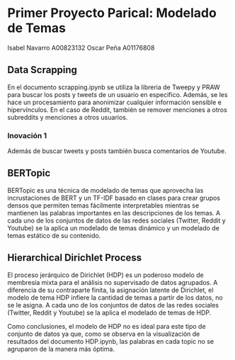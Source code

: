 # Primer Proyecto Parical: Modelado de Temas

Isabel Navarro  A00823132
Oscar Peña A01176808

## Data Scrapping

En el documento scrapping.ipynb se utiliza la libreria de Tweepy y PRAW para buscar los posts y tweets de un usuario en especifico. Además, se les hace un 
procesamiento para anonimizar cualquier información sensible e hipervínculos. En el caso de Reddit, también se  remover  menciones  a  otros  subreddits  y  menciones  a  otros usuarios. 

### Inovación 1

Además de buscar tweets y posts también busca comentarios de Youtube.


## BERTopic

BERTopic es una técnica de modelado de temas que aprovecha las incrustaciones de BERT y un TF-IDF basado en clases para crear grupos densos que permiten temas fácilmente interpretables mientras se mantienen las palabras importantes en las descripciones de los temas. A cada uno de los conjuntos de datos de las redes sociales (Twitter, Reddit y Youtube) se la aplica  un modelado  de  temas dinámico y un modelado de temas estático de su contenido.

## Hierarchical Dirichlet Process

El proceso jerárquico de Dirichlet (HDP) es un poderoso modelo de membresía mixta para el análisis no supervisado de datos agrupados. A diferencia de su contraparte finita, la asignación latente de Dirichlet, el modelo de tema HDP infiere la cantidad de temas a partir de los datos, no se le asigna. A cada uno de los conjuntos de datos de las redes sociales (Twitter, Reddit y Youtube) se la aplica el modelado de temas de HDP.

Como conclusiones, el modelo de HDP no es ideal para este tipo de conjunto de datos ya que, como se observa en la visualización de resultados del documento HDP.ipynb, las palabras en cada topic no se agruparon de la manera más óptima.


